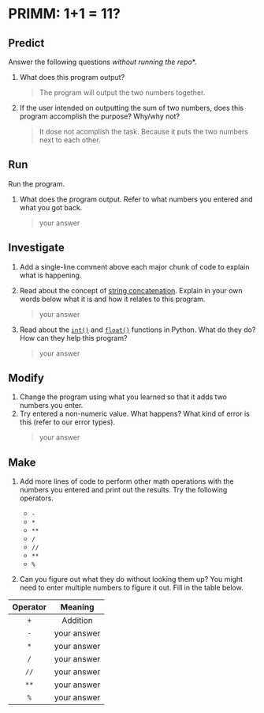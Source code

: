 # PRIMM: 1+1 = 11?

## Predict
Answer the following questions *without running the repo**.

1. What does this program output?
    > The program will output the two numbers together.

2. If the user intended on outputting the sum of two numbers, does this program accomplish the purpose? Why/why not?
    > It dose not acomplish the task. Because it puts the two numbers next to each other.

## Run
Run the program. 

1. What does the program output. Refer to what numbers you entered and what you got back.
    > your answer


## Investigate
1. Add a single-line comment above each major chunk of code to explain what is happening.
2. Read about the concept of [string concatenation](https://www.w3schools.com/python/gloss_python_string_concatenation.asp). Explain in your own words below what it is and how it relates to this program.
    > your answer

3. Read about the [`int()`](https://www.w3schools.com/python/ref_func_int.asp) and [`float()`](https://www.w3schools.com/python/ref_func_float.asp) functions in Python. What do they do? How can they help this program?
    > your answer

## Modify
1. Change the program using what you learned so that it adds two numbers you enter.
2. Try entered a non-numeric value. What happens? What kind of error is this (refer to our error types).
    > your answer

## Make
1. Add more lines of code to perform other math operations with the numbers you entered and print out the results. Try the following operators. 
    - `-`
    - `*`
    - `**`
    - `/`
    - `//`
    - `**`
    - `%`

2. Can you figure out what they do without looking them up? You might need to enter multiple numbers to figure it out. Fill in the table below.

| Operator | Meaning |
|  :---:    |   :---:   |  
|   `+`    | Addition |
|   `-`    | your answer |
|   `*`    | your answer |
|   `/`    | your answer |
|   `//`    | your answer |
|   `**`    | your answer |
|   `%`    | your answer |

